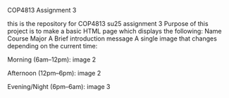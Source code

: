 COP4813 Assignment 3

this is the repository for COP4813 su25 assignment 3
Purpose of this project is to make a basic HTML page which displays the following: 
Name 
Course Major 
A Brief introduction message
A single image that changes depending on the current time:

Morning (6am–12pm): image 2

Afternoon (12pm–6pm): image 2

Evening/Night (6pm–6am): image 3

